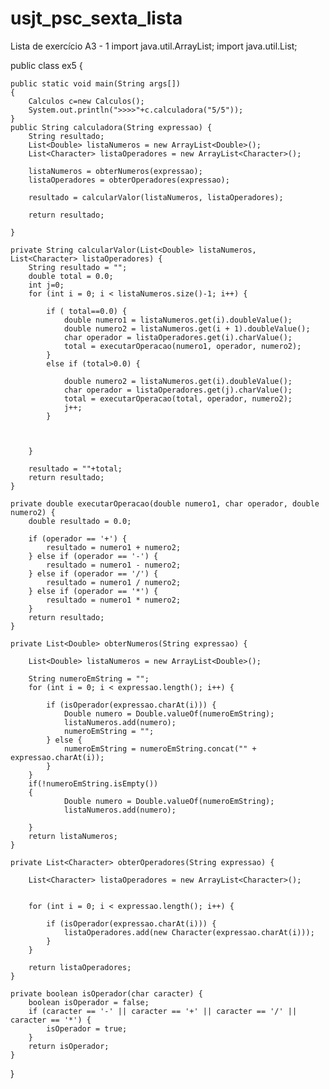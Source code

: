 # usjt_psc_sexta_lista
Lista de exercício A3 - 1
import java.util.ArrayList;
import java.util.List;

public class ex5 {

    public static void main(String args[])
    {
        Calculos c=new Calculos();
        System.out.println(">>>>"+c.calculadora("5/5"));
    }
    public String calculadora(String expressao) {
        String resultado;
        List<Double> listaNumeros = new ArrayList<Double>();
        List<Character> listaOperadores = new ArrayList<Character>();

        listaNumeros = obterNumeros(expressao);
        listaOperadores = obterOperadores(expressao);

        resultado = calcularValor(listaNumeros, listaOperadores);

        return resultado;

    }

    private String calcularValor(List<Double> listaNumeros,
    List<Character> listaOperadores) {
        String resultado = "";
        double total = 0.0;
        int j=0;
        for (int i = 0; i < listaNumeros.size()-1; i++) {

            if ( total==0.0) {
                double numero1 = listaNumeros.get(i).doubleValue();
                double numero2 = listaNumeros.get(i + 1).doubleValue();
                char operador = listaOperadores.get(i).charValue();
                total = executarOperacao(numero1, operador, numero2);
            }
            else if (total>0.0) {

                double numero2 = listaNumeros.get(i).doubleValue();
                char operador = listaOperadores.get(j).charValue();
                total = executarOperacao(total, operador, numero2);
                j++;
            }



        }

        resultado = ""+total;
        return resultado;
    }

    private double executarOperacao(double numero1, char operador, double numero2) {
        double resultado = 0.0;

        if (operador == '+') {
            resultado = numero1 + numero2;
        } else if (operador == '-') {
            resultado = numero1 - numero2;
        } else if (operador == '/') {
            resultado = numero1 / numero2;
        } else if (operador == '*') {
            resultado = numero1 * numero2;
        }
        return resultado;
    }

    private List<Double> obterNumeros(String expressao) {

        List<Double> listaNumeros = new ArrayList<Double>();

        String numeroEmString = "";
        for (int i = 0; i < expressao.length(); i++) {

            if (isOperador(expressao.charAt(i))) {
                Double numero = Double.valueOf(numeroEmString);
                listaNumeros.add(numero);
                numeroEmString = "";
            } else {
                numeroEmString = numeroEmString.concat("" + expressao.charAt(i));
            }
        }
        if(!numeroEmString.isEmpty())
        {
                Double numero = Double.valueOf(numeroEmString);
                listaNumeros.add(numero);

        }
        return listaNumeros;
    }

    private List<Character> obterOperadores(String expressao) {

        List<Character> listaOperadores = new ArrayList<Character>();


        for (int i = 0; i < expressao.length(); i++) {

            if (isOperador(expressao.charAt(i))) {
                listaOperadores.add(new Character(expressao.charAt(i)));
            }
        }

        return listaOperadores;
    }

    private boolean isOperador(char caracter) {
        boolean isOperador = false;
        if (caracter == '-' || caracter == '+' || caracter == '/' || caracter == '*') {
            isOperador = true;
        }
        return isOperador;
    }
}
